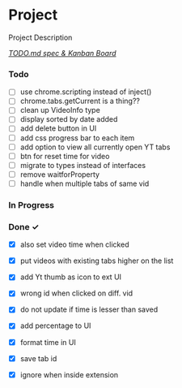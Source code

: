 # Project

Project Description

<em>[TODO.md spec & Kanban Board](https://bit.ly/3fCwKfM)</em>

### Todo

- [ ] use chrome.scripting instead of inject()  
- [ ] chrome.tabs.getCurrent is a thing??  
- [ ] clean up VideoInfo type  
- [ ] display sorted by date added  
- [ ] add delete button in UI  
- [ ] add css progress bar to each item  
- [ ] add option to view all currently open YT tabs  
- [ ] btn for reset time for video  
- [ ] migrate to types instead of interfaces  
- [ ] remove waitforProperty  
- [ ] handle when multiple tabs of same vid  

### In Progress


### Done ✓

- [x] also set video time when clicked  
- [x] put videos with existing tabs higher on the list  
- [x] add Yt thumb as icon to ext UI  
- [x] wrong id when clicked on diff. vid  
- [x] do not update if time is lesser than saved  
- [x] add percentage to UI  
- [x] format time in UI  
- [x] save tab id  
- [x] ignore when inside extension  

